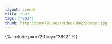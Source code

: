 ```yaml
--- 
layout: sieutv
title: 3802
tags: ["003"]
thumb: http://porn720.net/video/3802/poster.jpg
---
```

{% include porn720 key="3802" %} 
